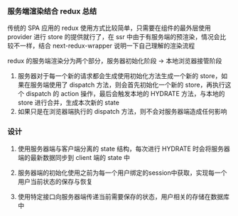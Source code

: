 ### 服务端渲染结合 redux 总结

传统的 SPA 应用的 redux 使用方式比较简单，只需要在组件的最外层使用 provider 进行 store 的提供就行了，在 ssr 中由于有服务端的预渲染，情况会比较不一样，结合 next-redux-wrapper 说明一下自己理解的渲染流程

redux 的服务端渲染分为两个部分，服务器初始化阶段 -> 本地浏览器接管阶段

1. 服务器对于每一个新的请求都会生成使用初始化方法生成一个新的 store，如果在服务端使用了 dispatch 方法，则会首先初始化一个新的 store，再执行这个 dispatch 的 action 操作，最后会触发本地的 HYDRATE 方法，与本地的 store 进行合并，生成本次新的 state
2. 如果只是在浏览器端执行的 dispatch 方法，则不会对服务器端造成任何影响

### 设计

1. 使用服务器端与客户端分离的 state 结构，每次进行 HYDRATE 时会将服务器端的最新数据同步到 client 端的 state 中

2. 服务器端的初始化使用之前为每一个用户绑定的session中获取，实现每一个用户当前状态的保存与恢复

3. 使用特定接口向服务器端传递当前需要保存的状态，用户相关的存储在数据库中
